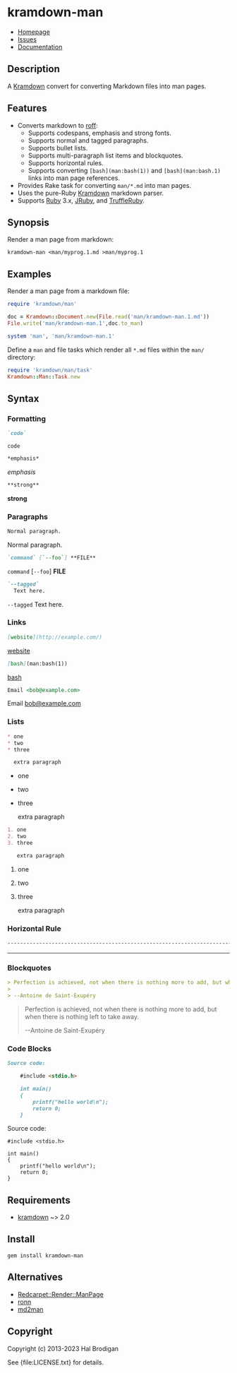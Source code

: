 # kramdown-man

* [Homepage](https://github.com/postmodern/kramdown-man#readme)
* [Issues](https://github.com/postmodern/kramdown-man/issues)
* [Documentation](http://rubydoc.info/gems/kramdown-man/frames)

## Description

A [Kramdown][kramdown] convert for converting Markdown files into man pages.

## Features

* Converts markdown to [roff]:
  * Supports codespans, emphasis and strong fonts.
  * Supports normal and tagged paragraphs.
  * Supports bullet lists.
  * Supports multi-paragraph list items and blockquotes.
  * Supports horizontal rules.
  * Supports converting `[bash](man:bash(1))` and `[bash](man:bash.1)` links
    into man page references.
* Provides Rake task for converting `man/*.md` into man pages.
* Uses the pure-Ruby [Kramdown][kramdown] markdown parser.
* Supports [Ruby] 3.x, [JRuby], and [TruffleRuby].

## Synopsis

Render a man page from markdown:

```shell
kramdown-man <man/myprog.1.md >man/myprog.1
```

## Examples

Render a man page from a markdown file:

```ruby
require 'kramdown/man'

doc = Kramdown::Document.new(File.read('man/kramdown-man.1.md'))
File.write('man/kramdown-man.1',doc.to_man)

system 'man', 'man/kramdown-man.1'
```

Define a `man` and file tasks which render all `*.md` files within the
`man/` directory:

```ruby
require 'kramdown/man/task'
Kramdown::Man::Task.new
```

## Syntax

### Formatting

```markdown
`code`
```

`code`

```markdown
*emphasis*
```

*emphasis*

```markdown
**strong**
```

**strong**

### Paragraphs

```markdown
Normal paragraph.
```

Normal paragraph.

```markdown
`command` [`--foo`] **FILE**
```

`command` [`--foo`] **FILE**

```markdown
`--tagged`
  Text here.
```

`--tagged`
  Text here.

### Links

```markdown
[website](http://example.com/)
```

[website](http://example.com/)

```markdown
[bash](man:bash(1))
```

[bash](man:bash(1))

```markdown
Email <bob@example.com>
```

Email <bob@example.com>

### Lists

```markdown
* one
* two
* three

  extra paragraph
```
    

* one
* two
* three

  extra paragraph

```markdown
1. one
2. two
3. three

   extra paragraph
```
    
1. one
2. two
3. three

   extra paragraph

### Horizontal Rule

```markdown
-------------------------------------------------------------------------------
```

-------------------------------------------------------------------------------

### Blockquotes

```markdown
> Perfection is achieved, not when there is nothing more to add, but when there is nothing left to take away.
>
> --Antoine de Saint-Exupéry
```

> Perfection is achieved, not when there is nothing more to add, but when there is nothing left to take away.
>
> --Antoine de Saint-Exupéry

### Code Blocks

```markdown
Source code:

    #include <stdio.h>

    int main()
    {
	    printf("hello world\n");
	    return 0;
    }
```

Source code:

    #include <stdio.h>

    int main()
    {
        printf("hello world\n");
        return 0;
    }


## Requirements

* [kramdown] ~> 2.0

## Install

```shell
gem install kramdown-man
```

## Alternatives

* [Redcarpet::Render::ManPage](http://rubydoc.info/gems/redcarpet/Redcarpet/Render/ManPage)
* [ronn](https://github.com/rtomayko/ronn#readme)
* [md2man](https://github.com/sunaku/md2man#readme)

## Copyright

Copyright (c) 2013-2023 Hal Brodigan

See {file:LICENSE.txt} for details.

[kramdown]: http://kramdown.gettalong.org/
[roff]: http://en.wikipedia.org/wiki/Roff

[Ruby]: http://www.ruby-lang.org/
[JRuby]: http://jruby.org/
[TruffleRuby]: https://github.com/oracle/truffleruby#readme
